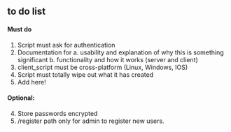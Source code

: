 ## to do list


#### Must do

1. Script must ask for authentication
2. Documentation for 
    a. usability and explanation of why this is something significant
    b. functionality and how it works (server and client)
3. client_script must be cross-platform (Linux, Windows, IOS)
4. Script must totally wipe out what it has created
5. Add here!

#### Optional:
4. Store passwords encrypted
5. /register path only for admin to register new users.
